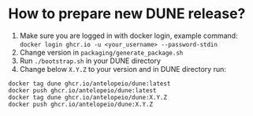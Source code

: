 # How to prepare new DUNE release?

1. Make sure you are logged in with docker login, example command: `docker login ghcr.io -u <your_username> --password-stdin`
2. Change version in `packaging/generate_package.sh`
3. Run `./bootstrap.sh` in your DUNE directory
4. Change below `X.Y.Z` to your version and in DUNE directory run:
```
docker tag dune ghcr.io/antelopeio/dune:latest
docker push ghcr.io/antelopeio/dune:latest
docker tag dune ghcr.io/antelopeio/dune:X.Y.Z
docker push ghcr.io/antelopeio/dune:X.Y.Z
```

